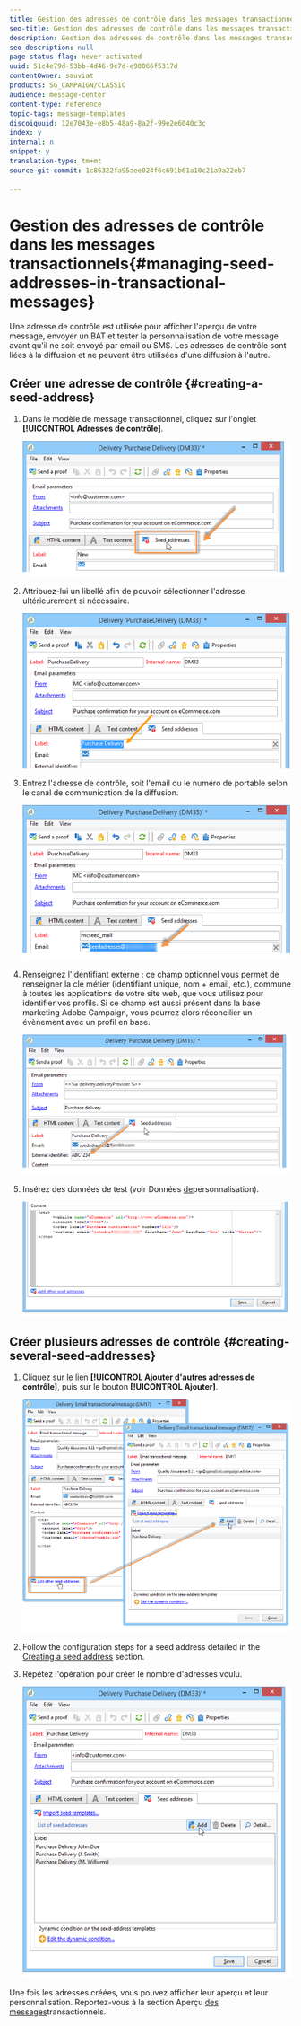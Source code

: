 ```yaml
---
title: Gestion des adresses de contrôle dans les messages transactionnels
seo-title: Gestion des adresses de contrôle dans les messages transactionnels
description: Gestion des adresses de contrôle dans les messages transactionnels
seo-description: null
page-status-flag: never-activated
uuid: 51c4e79d-53bb-4d46-9c7d-e90066f5317d
contentOwner: sauviat
products: SG_CAMPAIGN/CLASSIC
audience: message-center
content-type: reference
topic-tags: message-templates
discoiquuid: 12e7043e-e8b5-48a9-8a2f-99e2e6040c3c
index: y
internal: n
snippet: y
translation-type: tm+mt
source-git-commit: 1c86322fa95aee024f6c691b61a10c21a9a22eb7

---
```



# Gestion des adresses de contrôle dans les messages transactionnels{#managing-seed-addresses-in-transactional-messages}

Une adresse de contrôle est utilisée pour afficher l&#39;aperçu de votre message, envoyer un BAT et tester la personnalisation de votre message avant qu&#39;il ne soit envoyé par email ou SMS. Les adresses de contrôle sont liées à la diffusion et ne peuvent être utilisées d&#39;une diffusion à l&#39;autre.

## Créer une adresse de contrôle {#creating-a-seed-address}

1. Dans le modèle de message transactionnel, cliquez sur l&#39;onglet **[!UICONTROL Adresses de contrôle]**.

   ![](assets/messagecenter_create_seedaddr_001.png)

1. Attribuez-lui un libellé afin de pouvoir sélectionner l&#39;adresse ultérieurement si nécessaire.

   ![](assets/messagecenter_create_seedaddr_002.png)

1. Entrez l&#39;adresse de contrôle, soit l&#39;email ou le numéro de portable selon le canal de communication de la diffusion.

   ![](assets/messagecenter_create_seedaddr_003.png)

1. Renseignez l&#39;identifiant externe : ce champ optionnel vous permet de renseigner la clé métier (identifiant unique, nom + email, etc.), commune à toutes les applications de votre site web, que vous utilisez pour identifier vos profils. Si ce champ est aussi présent dans la base marketing Adobe Campaign, vous pourrez alors réconcilier un évènement avec un profil en base.

   ![](assets/messagecenter_create_seedaddr_003bis.png)

1. Insérez des données de test (voir Données [de](../../message-center/using/personalization-data.md)personnalisation).

   ![](assets/messagecenter_create_custo_001.png)

## Créer plusieurs adresses de contrôle {#creating-several-seed-addresses}

1. Cliquez sur le lien **[!UICONTROL Ajouter d&#39;autres adresses de contrôle]**, puis sur le bouton **[!UICONTROL Ajouter]**.

   ![](assets/messagecenter_create_seedaddr_004.png)

1. Follow the configuration steps for a seed address detailed in the [Creating a seed address](#creating-a-seed-address) section.
1. Répétez l&#39;opération pour créer le nombre d&#39;adresses voulu.

   ![](assets/messagecenter_create_seedaddr_008.png)

Une fois les adresses créées, vous pouvez afficher leur aperçu et leur personnalisation. Reportez-vous à la section Aperçu [des messages](../../message-center/using/transactional-message-preview.md)transactionnels.
